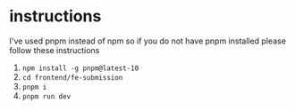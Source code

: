 # instructions
I've used pnpm instead of npm so if you do not have pnpm installed please follow these instructions

1. `npm install -g pnpm@latest-10`
2. `cd frontend/fe-submission`
3. `pnpm i`
4. `pnpm run dev`
